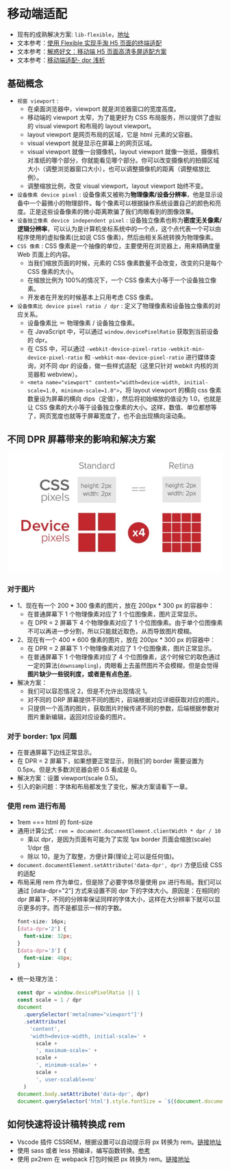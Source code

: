 # 移动端适配

- 现有的成熟解决方案: `lib-flexible`，[地址](https://github.com/amfe/lib-flexible)
- 文本参考：[使用 Flexible 实现手淘 H5 页面的终端适配](https://github.com/amfe/article/issues/17)
- 文本参考：[解惑好文：移动端 H5 页面高清多屏适配方案](http://mobile.51cto.com/web-484304.htm)
- 文本参考：[移动端适配- dpr 浅析](https://www.jianshu.com/p/221bebfae266)

## 基础概念

- `视窗 viewport` :
  - 在桌面浏览器中，viewport 就是浏览器窗口的宽度高度。
  - 移动端的 viewport 太窄，为了能更好为 CSS 布局服务，所以提供了虚拟的 visual viewport 和布局的 layout viewport。
  - layout viewport 是网页布局的区域，它是 html 元素的父容器。
  - visual viewport 就是显示在屏幕上的网页区域。
  - visual viewport 就像一台摄像机，layout viewport 就像一张纸，摄像机对准纸的哪个部分，你就能看见哪个部分。你可以改变摄像机的拍摄区域大小（调整浏览器窗口大小），也可以调整摄像机的距离（调整缩放比例）。
  - 调整缩放比例，改变 visual viewport，layout viewport 始终不变。
- `设备像素 device pixel` : 设备像素又被称为**物理像素/设备分辨率**，他是显示设备中一个最微小的物理部件。每个像素可以根据操作系统设置自己的颜色和亮度。正是这些设备像素的微小距离欺骗了我们肉眼看到的图像效果。
- `设备独立像素 device independent pixel` : 设备独立像素也称为**密度无关像素/逻辑分辨率**，可以认为是计算机坐标系统中的一个点，这个点代表一个可以由程序使用的虚拟像素(比如说 CSS 像素)，然后由相关系统转换为物理像素。
- `CSS 像素` : CSS 像素是一个抽像的单位，主要使用在浏览器上，用来精确度量 Web 页面上的内容。
  - 当我们缩放页面的时候，元素的 CSS 像素数量不会改变，改变的只是每个 CSS 像素的大小。
  - 在缩放比例为 100%的情况下，一个 CSS 像素大小等于一个设备独立像素。
  - 开发者在开发的时候基本上只用考虑 CSS 像素。
- `设备像素比 device pixel ratio / dpr` : 定义了物理像素和设备独立像素的对应关系。
  - 设备像素比 ＝ 物理像素 / 设备独立像素。
  - 在 JavaScript 中，可以通过 `window.devicePixelRatio` 获取到当前设备的 dpr。
  - 在 CSS 中，可以通过 `-webkit-device-pixel-ratio` `-webkit-min-device-pixel-ratio` 和 `-webkit-max-device-pixel-ratio` 进行媒体查询，对不同 dpr 的设备，做一些样式适配（这里只针对 webkit 内核的浏览器和 webview）。
  - `<meta name="viewport" content="width=device-width, initial-scale=1.0, minimum-scale=1.0">`，将 layout viewport 的横向 css 像素数量设为屏幕的横向 dips（定值），然后将初始缩放的值设为 1.0，也就是让 CSS 像素的大小等于设备独立像素的大小。这样，数值、单位都想等了，网页宽度也就等于屏幕宽度了，也不会出现横向滚动条。

## 不同 DPR 屏幕带来的影响和解决方案

![移动端适配1](./移动端适配1.jpg)

### 对于图片

- 1、现在有一个 200 \* 300 像素的图片，放在 200px \* 300 px 的容器中：
  - 在普通屏幕下 1 个物理像素对应了 1 个位图像素，图片正常显示。
  - 在 DPR = 2 屏幕下 4 个物理像素对应了 1 个位图像素。由于单个位图像素不可以再进一步分割，所以只能就近取色，从而导致图片模糊。
- 2、现在有一个 400 \* 600 像素的图片，放在 200px \* 300 px 的容器中：
  - 在 DPR = 2 屏幕下 1 个物理像素对应了 1 个位图像素，图片正常显示。
  - 在普通屏幕下 1 个物理像素对应了 4 个位图像素，这个时候它的取色通过一定的算法(`downsampling`)，肉眼看上去虽然图片不会模糊，但是会觉得**图片缺少一些锐利度，或者是有点色差**。
- 解决方案：
  - 我们可以容忍情况 2，但是不允许出现情况 1。
  - 对不同的 DRP 屏幕提供不同的图片，前端根据对应详细获取对应的图片。
  - 只提供一个高清的图片，获取图片时候传递不同的参数，后端根据参数对图片重新编辑，返回对应设备的图片。

### 对于 border: 1px 问题

- 在普通屏幕下边线正常显示。
- 在 DPR = 2 屏幕下，如果想要正常显示，则我们的 border 需要设置为 0.5px。但是大多数浏览器会把 0.5 看成是 0。
- 解决方案：设置 viewport(scale 0.5)。
- 引入的新问题：字体和布局都发生了变化，解决方案请看下一章。

### 使用 rem 进行布局

- 1rem === html 的 font-size
- 通用计算公式 : `rem = document.documentElement.clientWidth * dpr / 10`
  - 乘以 dpr，是因为页面有可能为了实现 1px border 页面会缩放(scale) 1/dpr 倍
  - 除以 10，是为了取整，方便计算(理论上可以是任何值)。
- `document.documentElement.setAttribute('data-dpr', dpr)` 方便后续 CSS 的适配
- 布局采用 rem 作为单位，但是除了必要字体尽量使用 px 进行布局。我们可以通过 [data-dpr="2"] 方式来设置不同 dpr 下的字体大小。原因是：在相同的 dpr 屏幕下，不同的分辨率保证同样的字体大小，这样在大分辨率下就可以显示更多的字。而不是都显示一样的字数。
  ```css
  font-size: 16px;
  [data-dpr='2'] {
    font-size: 32px;
  }
  [data-dpr='3'] {
    font-size: 48px;
  }
  ```
- 统一处理方法：
  ```js
  const dpr = window.devicePixelRatio || 1
  const scale = 1 / dpr
  document
    .querySelector('meta[name="viewport"]')
    .setAttribute(
      'content',
      'width=device-width, initial-scale=' +
        scale +
        ', maximum-scale=' +
        scale +
        ', minimum-scale=' +
        scale +
        ', user-scalable=no'
    )
  document.body.setAttribute('data-dpr', dpr)
  document.querySelector('html').style.fontSize = `${(document.documentElement.clientWidth * dpr) / 10}px`
  ```

## 如何快速将设计稿转换成 rem

- Vscode 插件 CSSREM，根据设置可以自动提示将 px 转换为 rem。[链接地址](https://github.com/flashlizi/cssrem)
- 使用 sass 或者 less 预编译，编写函数转换。[参考](https://www.w3cplus.com/blog/tags/143.html)
- 使用 px2rem 在 webpack 打包时候把 px 转换为 rem。[链接地址](https://github.com/songsiqi/px2rem-postcss)
